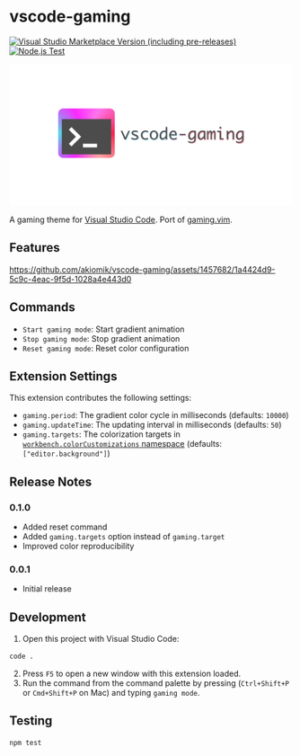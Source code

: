 # vscode-gaming

[![Visual Studio Marketplace Version (including pre-releases)](https://img.shields.io/visual-studio-marketplace/v/omi.vscode-gaming)](https://marketplace.visualstudio.com/items?itemName=omi.vscode-gaming)
[![Node.js Test](https://github.com/akiomik/vscode-gaming/actions/workflows/test.yml/badge.svg)](https://github.com/akiomik/vscode-gaming/actions/workflows/test.yml)

![banner](images/github-banner.png)

A gaming theme for [Visual Studio Code](https://azure.microsoft.com/en-us/products/visual-studio-code).
Port of [gaming.vim](https://github.com/high-moctane/gaming.vim).

## Features

https://github.com/akiomik/vscode-gaming/assets/1457682/1a4424d9-5c9c-4eac-9f5d-1028a4e443d0

## Commands

* `Start gaming mode`: Start gradient animation
* `Stop gaming mode`: Stop gradient animation
* `Reset gaming mode`: Reset color configuration

## Extension Settings

This extension contributes the following settings:

* `gaming.period`: The gradient color cycle in milliseconds (defaults: `10000`)
* `gaming.updateTime`: The updating interval in milliseconds (defaults: `50`)
* `gaming.targets`: The colorization targets in [`workbench.colorCustomizations` namespace](https://code.visualstudio.com/api/references/theme-color) (defaults: `["editor.background"]`)

## Release Notes

### 0.1.0

* Added reset command
* Added `gaming.targets` option instead of `gaming.target`
* Improved color reproducibility

### 0.0.1

* Initial release

## Development

1. Open this project with Visual Studio Code:

```bash
code .
```

2. Press `F5` to open a new window with this extension loaded.
3. Run the command from the command palette by pressing (`Ctrl+Shift+P` or `Cmd+Shift+P` on Mac) and typing `gaming mode`.

## Testing

```bash
npm test
```
